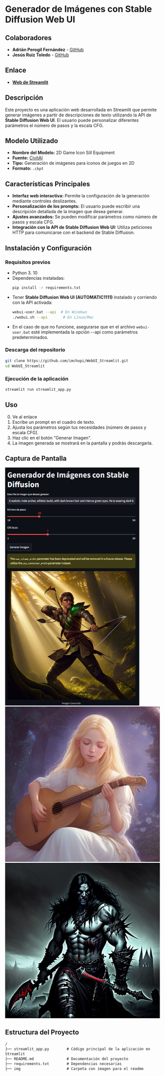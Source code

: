 # Generador de Imágenes con Stable Diffusion Web UI

## Colaboradores
- **Adrián Perogil Fernández** - [GitHub](https://github.com/imchopi)
- **Jesús Ruiz Toledo** - [GitHub](https://github.com/jesusruiztoledo)

## Enlace
- **[Web de Streamlit](https://apf-jrt-webui.streamlit.app/)**

## Descripción
Este proyecto es una aplicación web desarrollada en Streamlit que permite generar imágenes a partir de descripciones de texto utilizando la API de **Stable Diffusion Web UI**. El usuario puede personalizar diferentes parámetros el número de pasos y la escala CFG.

## Modelo Utilizado
- **Nombre del Modelo:** 2D Game Icon Sill Equipment
- **Fuente:** [CivitAI](https://civitai.com/models/75116/2d-game-icon-sill-equipment)
- **Tipo:** Generación de imágenes para íconos de juegos en 2D
- **Formato:** `.ckpt`

## Características Principales
- **Interfaz web interactiva:** Permite la configuración de la generación mediante controles deslizantes.
- **Personalización de los prompts:** El usuario puede escribir una descripción detallada de la imagen que desea generar.
- **Ajustes avanzados:** Se pueden modificar parámetros como número de pasos y escala CFG.
- **Integración con la API de Stable Diffusion Web UI:** Utiliza peticiones HTTP para comunicarse con el backend de Stable Diffusion.

## Instalación y Configuración
### Requisitos previos
- Python 3. 10
- Dependencias instaladas:
  ```bash
  pip install -r requirements.txt
  ```
- Tener **Stable Diffusion Web UI (AUTOMATIC1111)** instalado y corriendo con la API activada:
  ```bash
  webui-user.bat --api  # En Windows
  ./webui.sh --api       # En Linux/Mac
  ```
- En el caso de que no funcione, asegurarse que en el archivo `webui-user.bat` esté implementada la opción --api como parámetros predeterminados.

### Descarga del repositorio
```bash
git clone https://github.com/imchopi/WebUI_Streamlit.git
cd WebUI_Streamlit
```

### Ejecución de la aplicación
```bash
streamlit run streamlit_app.py
```

## Uso
0. Ve al enlace <a src="https://apf-jrt-webui.streamlit.app/">
1. Escribe un prompt en el cuadro de texto.
2. Ajusta los parámetros según tus necesidades (número de pasos y escala CFG).
3. Haz clic en el botón "Generar Imagen".
4. La imagen generada se mostrará en la pantalla y podrás descargarla.

## Captura de Pantalla
<img src="/img/preview_image.png">
<img src="/img/example2.jpg">
<img src="/img/example3.jpg">

## Estructura del Proyecto
```
/
├── streamlit_app.py        # Código principal de la aplicación en Streamlit
├── README.md               # Documentación del proyecto
├── requirements.txt        # Dependencias necesarias
├── img                     # Carpeta con imagen para el readme
```
